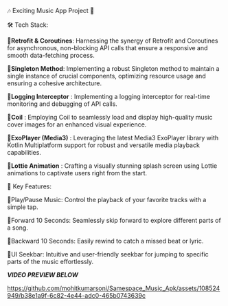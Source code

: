 🎶 Exciting Music App Project 🎵


🛠️ Tech Stack:

💠**Retrofit & Coroutines**: Harnessing the synergy of Retrofit and Coroutines for asynchronous, non-blocking API calls that ensure a responsive and smooth data-fetching process.

💠**Singleton Method**: Implementing a robust Singleton method to maintain a single instance of crucial components, optimizing resource usage and ensuring a cohesive architecture.

💠**Logging Interceptor** : Implementing a logging interceptor for real-time monitoring and debugging of API calls.

💠**Coil** : Employing Coil to seamlessly load and display high-quality music cover images for an enhanced visual experience.

💠**ExoPlayer (Media3)** : Leveraging the latest Media3 ExoPlayer library with Kotlin Multiplatform support for robust and versatile media playback capabilities.

💠**Lottie Animation** : Crafting a visually stunning splash screen using Lottie animations to captivate users right from the start.


🌟 Key Features:

💠Play/Pause Music: Control the playback of your favorite tracks with a simple tap.

💠Forward 10 Seconds: Seamlessly skip forward to explore different parts of a song.

💠Backward 10 Seconds: Easily rewind to catch a missed beat or lyric.

💠UI Seekbar: Intuitive and user-friendly seekbar for jumping to specific parts of the music effortlessly.


_**VIDEO PREVIEW BELOW**_

https://github.com/mohitkumarsoni/Samespace_Music_Apk/assets/108524949/b38e1a9f-6c82-4e44-adc0-465b0743639c

